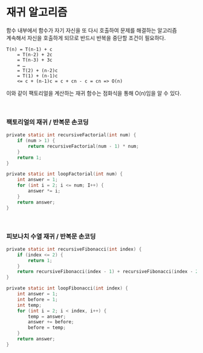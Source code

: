 # 재귀 알고리즘

함수 내부에서 함수가 자기 자신을 또 다시 호출하여 문제를 해결하는 알고리즘<br>
계속해서 자신을 호출하게 되므로 반드시 반복을 중단할 조건이 필요하다.<br>

```
T(n) = T(n-1) + c
	= T(n-2) + 2c
	= T(n-3) + 3c
	= …
	= T(2) + (n-2)c
	= T(1) + (n-1)c
	<= c + (n-1)c = c + cn - c = cn => O(n)
```
이와 같이 팩토리얼을 계산하는 재귀 함수는 점화식을 통해 O(n)임을 알 수 있다.

<br>

### 팩토리얼의 재귀 / 반복문 손코딩
```c
private static int recursiveFactorial(int num) {
	if (num > 1) {
		return recursiveFactorial(num - 1) * num;
	}
	return 1;
}

private static int loopFactorial(int num) {
	int answer = 1;
	for (int i = 2; i <= num; I++) {
		answer *= i; 
	}
	return answer;
}
```

<br>

### 	피보나치 수열 재귀 / 반복문 손코딩
```c
private static int recursiveFibonacci(int index) {
	if (index <= 2) {
		return 1;
	}
	return recursiveFibonacci(index - 1) + recursiveFibonacci(index - 2);
}

private static int loopFibonacci(int index) {
	int answer = 1;
	int before = 1;
	int temp;
	for (int i = 2; i < index, i++) {
		temp = answer;
		answer += before;
		before = temp;
	}
	return answer;
}
```
